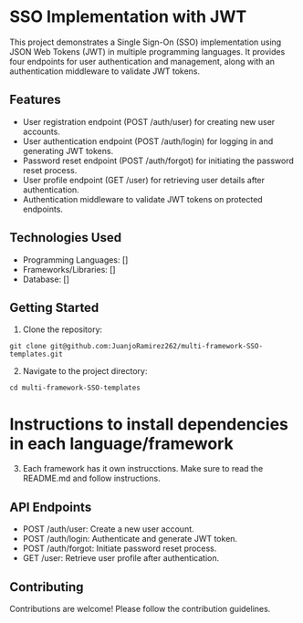 # SSO Implementation with JWT

This project demonstrates a Single Sign-On (SSO) implementation using JSON Web Tokens (JWT) in multiple programming languages. It provides four endpoints for user authentication and management, along with an authentication middleware to validate JWT tokens.

## Features

- User registration endpoint (POST /auth/user) for creating new user accounts.
- User authentication endpoint (POST /auth/login) for logging in and generating JWT tokens.
- Password reset endpoint (POST /auth/forgot) for initiating the password reset process.
- User profile endpoint (GET /user) for retrieving user details after authentication.
- Authentication middleware to validate JWT tokens on protected endpoints.

## Technologies Used

- Programming Languages: []
- Frameworks/Libraries: []
- Database: []

## Getting Started

1. Clone the repository:

`git clone git@github.com:JuanjoRamirez262/multi-framework-SSO-templates.git`

2. Navigate to the project directory:

`cd multi-framework-SSO-templates`

# Instructions to install dependencies in each language/framework

3. Each framework has it own instrucctions. Make sure to read the README.md and follow instructions.


## API Endpoints

- POST /auth/user: Create a new user account.
- POST /auth/login: Authenticate and generate JWT token.
- POST /auth/forgot: Initiate password reset process.
- GET /user: Retrieve user profile after authentication.


## Contributing

Contributions are welcome! Please follow the contribution guidelines.

